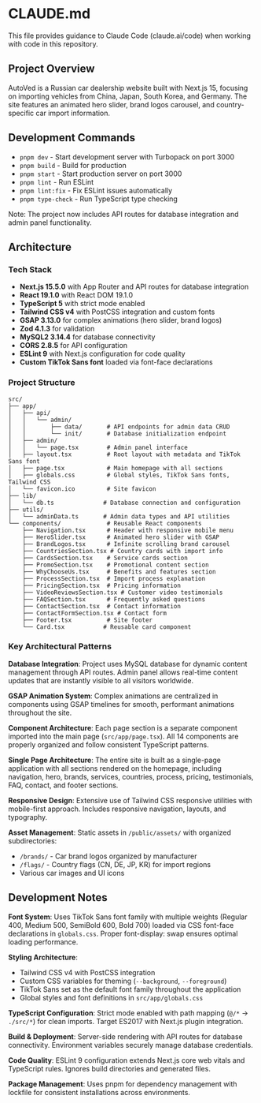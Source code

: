 # CLAUDE.md

This file provides guidance to Claude Code (claude.ai/code) when working with code in this repository.

## Project Overview

AutoVed is a Russian car dealership website built with Next.js 15, focusing on importing vehicles from China, Japan, South Korea, and Germany. The site features an animated hero slider, brand logos carousel, and country-specific car import information.

## Development Commands

- `pnpm dev` - Start development server with Turbopack on port 3000
- `pnpm build` - Build for production
- `pnpm start` - Start production server on port 3000
- `pnpm lint` - Run ESLint
- `pnpm lint:fix` - Fix ESLint issues automatically  
- `pnpm type-check` - Run TypeScript type checking

Note: The project now includes API routes for database integration and admin panel functionality.

## Architecture

### Tech Stack
- **Next.js 15.5.0** with App Router and API routes for database integration
- **React 19.1.0** with React DOM 19.1.0
- **TypeScript 5** with strict mode enabled
- **Tailwind CSS v4** with PostCSS integration and custom fonts
- **GSAP 3.13.0** for complex animations (hero slider, brand logos)
- **Zod 4.1.3** for validation
- **MySQL2 3.14.4** for database connectivity
- **CORS 2.8.5** for API configuration
- **ESLint 9** with Next.js configuration for code quality
- **Custom TikTok Sans font** loaded via font-face declarations

### Project Structure
```
src/
├── app/
│   ├── api/
│   │   └── admin/
│   │       ├── data/       # API endpoints for admin data CRUD
│   │       └── init/       # Database initialization endpoint
│   ├── admin/
│   │   └── page.tsx        # Admin panel interface
│   ├── layout.tsx          # Root layout with metadata and TikTok Sans font
│   ├── page.tsx            # Main homepage with all sections
│   ├── globals.css         # Global styles, TikTok Sans fonts, Tailwind CSS
│   └── favicon.ico         # Site favicon
├── lib/
│   └── db.ts              # Database connection and configuration
├── utils/
│   └── adminData.ts       # Admin data types and API utilities
└── components/             # Reusable React components
    ├── Navigation.tsx      # Header with responsive mobile menu
    ├── HeroSlider.tsx      # Animated hero slider with GSAP
    ├── BrandLogos.tsx      # Infinite scrolling brand carousel
    ├── CountriesSection.tsx # Country cards with import info
    ├── CardsSection.tsx    # Service cards section
    ├── PromoSection.tsx    # Promotional content section
    ├── WhyChooseUs.tsx     # Benefits and features section
    ├── ProcessSection.tsx  # Import process explanation
    ├── PricingSection.tsx  # Pricing information
    ├── VideoReviewsSection.tsx # Customer video testimonials
    ├── FAQSection.tsx      # Frequently asked questions
    ├── ContactSection.tsx  # Contact information
    ├── ContactFormSection.tsx # Contact form
    ├── Footer.tsx          # Site footer
    └── Card.tsx           # Reusable card component
```

### Key Architectural Patterns

**Database Integration**: Project uses MySQL database for dynamic content management through API routes. Admin panel allows real-time content updates that are instantly visible to all visitors worldwide.

**GSAP Animation System**: Complex animations are centralized in components using GSAP timelines for smooth, performant animations throughout the site.

**Component Architecture**: Each page section is a separate component imported into the main page (`src/app/page.tsx`). All 14 components are properly organized and follow consistent TypeScript patterns.

**Single Page Architecture**: The entire site is built as a single-page application with all sections rendered on the homepage, including navigation, hero, brands, services, countries, process, pricing, testimonials, FAQ, contact, and footer sections.

**Responsive Design**: Extensive use of Tailwind CSS responsive utilities with mobile-first approach. Includes responsive navigation, layouts, and typography.

**Asset Management**: Static assets in `/public/assets/` with organized subdirectories:
- `/brands/` - Car brand logos organized by manufacturer
- `/flags/` - Country flags (CN, DE, JP, KR) for import regions  
- Various car images and UI icons

## Development Notes

**Font System**: Uses TikTok Sans font family with multiple weights (Regular 400, Medium 500, SemiBold 600, Bold 700) loaded via CSS font-face declarations in `globals.css`. Proper font-display: swap ensures optimal loading performance.

**Styling Architecture**: 
- Tailwind CSS v4 with PostCSS integration
- Custom CSS variables for theming (`--background`, `--foreground`)
- TikTok Sans set as the default font family throughout the application
- Global styles and font definitions in `src/app/globals.css`

**TypeScript Configuration**: Strict mode enabled with path mapping (`@/*` -> `./src/*`) for clean imports. Target ES2017 with Next.js plugin integration.

**Build & Deployment**: Server-side rendering with API routes for database connectivity. Environment variables securely manage database credentials.

**Code Quality**: ESLint 9 configuration extends Next.js core web vitals and TypeScript rules. Ignores build directories and generated files.

**Package Management**: Uses pnpm for dependency management with lockfile for consistent installations across environments.